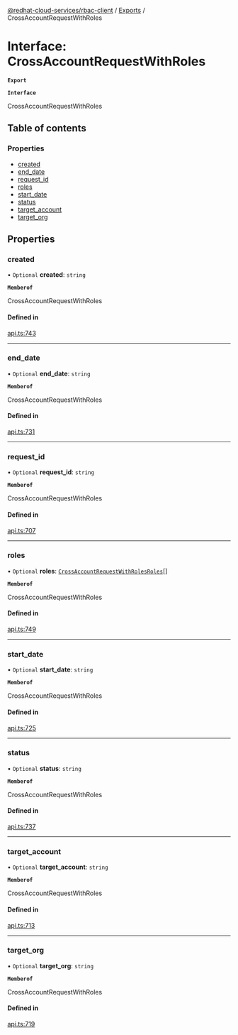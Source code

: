 [@redhat-cloud-services/rbac-client](../README.md) / [Exports](../modules.md) / CrossAccountRequestWithRoles

# Interface: CrossAccountRequestWithRoles

**`Export`**

**`Interface`**

CrossAccountRequestWithRoles

## Table of contents

### Properties

- [created](CrossAccountRequestWithRoles.md#created)
- [end\_date](CrossAccountRequestWithRoles.md#end_date)
- [request\_id](CrossAccountRequestWithRoles.md#request_id)
- [roles](CrossAccountRequestWithRoles.md#roles)
- [start\_date](CrossAccountRequestWithRoles.md#start_date)
- [status](CrossAccountRequestWithRoles.md#status)
- [target\_account](CrossAccountRequestWithRoles.md#target_account)
- [target\_org](CrossAccountRequestWithRoles.md#target_org)

## Properties

### created

• `Optional` **created**: `string`

**`Memberof`**

CrossAccountRequestWithRoles

#### Defined in

[api.ts:743](https://github.com/mkholjuraev/javascript-clients/blob/master/packages/rbac/api.ts#L743)

___

### end\_date

• `Optional` **end\_date**: `string`

**`Memberof`**

CrossAccountRequestWithRoles

#### Defined in

[api.ts:731](https://github.com/mkholjuraev/javascript-clients/blob/master/packages/rbac/api.ts#L731)

___

### request\_id

• `Optional` **request\_id**: `string`

**`Memberof`**

CrossAccountRequestWithRoles

#### Defined in

[api.ts:707](https://github.com/mkholjuraev/javascript-clients/blob/master/packages/rbac/api.ts#L707)

___

### roles

• `Optional` **roles**: [`CrossAccountRequestWithRolesRoles`](CrossAccountRequestWithRolesRoles.md)[]

**`Memberof`**

CrossAccountRequestWithRoles

#### Defined in

[api.ts:749](https://github.com/mkholjuraev/javascript-clients/blob/master/packages/rbac/api.ts#L749)

___

### start\_date

• `Optional` **start\_date**: `string`

**`Memberof`**

CrossAccountRequestWithRoles

#### Defined in

[api.ts:725](https://github.com/mkholjuraev/javascript-clients/blob/master/packages/rbac/api.ts#L725)

___

### status

• `Optional` **status**: `string`

**`Memberof`**

CrossAccountRequestWithRoles

#### Defined in

[api.ts:737](https://github.com/mkholjuraev/javascript-clients/blob/master/packages/rbac/api.ts#L737)

___

### target\_account

• `Optional` **target\_account**: `string`

**`Memberof`**

CrossAccountRequestWithRoles

#### Defined in

[api.ts:713](https://github.com/mkholjuraev/javascript-clients/blob/master/packages/rbac/api.ts#L713)

___

### target\_org

• `Optional` **target\_org**: `string`

**`Memberof`**

CrossAccountRequestWithRoles

#### Defined in

[api.ts:719](https://github.com/mkholjuraev/javascript-clients/blob/master/packages/rbac/api.ts#L719)
